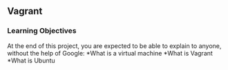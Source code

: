 ## Vagrant

### Learning Objectives
At the end of this project, you are expected to be able to explain to anyone, without the help of Google:
*What is a virtual machine
*What is Vagrant
*What is Ubuntu
